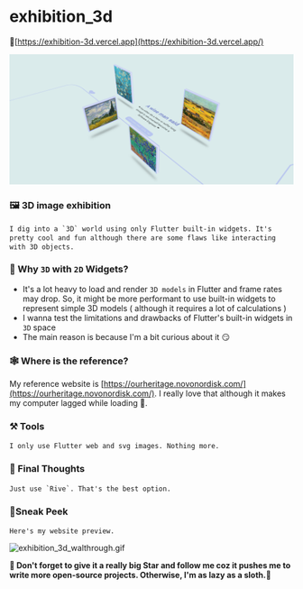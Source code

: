 # exhibition_3d

🔗[https://exhibition-3d.vercel.app](https://exhibition-3d.vercel.app/)

![exhibition_3d.png](assets/preview/exhibition_3d.png)

### 🖼️ 3D image exhibition

    I dig into a `3D` world using only Flutter built-in widgets. It's pretty cool and fun although there are some flaws like interacting with 3D objects.

### 🧮 Why `3D` with `2D` Widgets?

- It's a lot heavy to load and render `3D models` in Flutter and frame rates may drop. So, it might be more performant to use built-in widgets to represent simple 3D models ( although it requires a lot of calculations )
- I wanna test the limitations and drawbacks of Flutter's built-in widgets in `3D` space
- The main reason is because I'm a bit curious about it 😏

### 🕸️ Where is the reference? 
My reference website is [https://ourheritage.novonordisk.com/](https://ourheritage.novonordisk.com/). I really love that although it makes my computer lagged while loading 🥲.

### ⚒️ Tools
    I only use Flutter web and svg images. Nothing more.

### 💭 Final Thoughts
    Just use `Rive`. That's the best option.
### 👀Sneak Peek

    Here's my website preview. 

![exhibition_3d_walthrough.gif](assets%2Fpreview%2Fexhibition_3d_walthrough.gif)

**🌟 Don't forget to give it a really big Star and follow me coz it pushes me to write more open-source projects. Otherwise, I'm as lazy as a sloth.🦥**